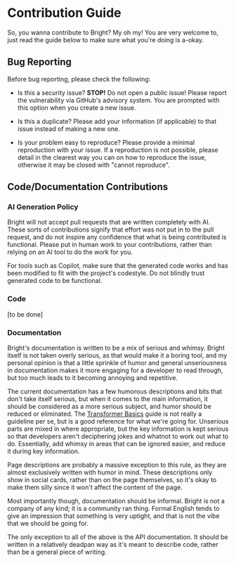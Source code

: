 # Contribution Guide

So, you wanna contribute to Bright? My oh my! You are very welcome to, just read the guide below to make sure what you're
doing is a-okay.

## Bug Reporting

Before bug reporting, please check the following:

- Is this a security issue? **STOP!** Do not open a public issue! Please report the vulnerability via GitHub's advisory
  system. You are prompted with this option when you create a new issue.

- Is this a duplicate? Please add your information (if applicable) to that issue instead of making a new one.

- Is your problem easy to reproduce? Please provide a minimal reproduction with your issue. If a reproduction is not
  possible, please detail in the clearest way you can on how to reproduce the issue, otherwise it may be closed with
  "cannot reproduce".

## Code/Documentation Contributions

### AI Generation Policy

Bright will not accept pull requests that are written completely with AI. These sorts of contributions signify that effort
was not put in to the pull request, and do not inspire any confidence that what is being contributed is functional. Please
put in human work to your contributions, rather than relying on an AI tool to do the work for you.

For tools such as Copilot, make sure that the generated code works and has been modified to fit with the project's
codestyle. Do not blindly trust generated code to be functional.

### Code

[to be done]

### Documentation

Bright's documentation is written to be a mix of serious and whimsy. Bright itself is not taken overly serious, as that
would make it a boring tool, and my personal opinion is that a little sprinkle of humor and general unseriousness in
documentation makes it more engaging for a developer to read through, but too much leads to it becoming annoying and
repetitive.

The current documentation has a few humorous descriptions and bits that don't take itself serious, but when it comes to
the main information, it should be considered as a more serious subject, and humor should be reduced or eliminated. The
[Transformer Basics](https://brightluau.dev/developer-guide/tutorials/transformer-basics/) guide is not really a guideline
per se, but is a good reference for what we're going for. Unserious parts are mixed in where appropriate, but the key
information is kept serious so that developers aren't deciphering jokes and whatnot to work out what to do. Essentially,
add whimsy in areas that can be ignored easier, and reduce it during key information.

Page descriptions are probably a massive exception to this rule, as they are almost exclusively written with humor in
mind. These descriptions only show in social cards, rather than on the page themselves, so it's okay to make them silly
since it won't affect the content of the page.

Most importantly though, documentation should be informal. Bright is not a company of any kind; it is a community ran thing.
Formal English tends to give an impression that something is very uptight, and that is not the vibe that we should be
going for.

The only exception to all of the above is the API documentation. It should be written in a relatively deadpan way as it's
meant to describe code, rather than be a general piece of writing.
